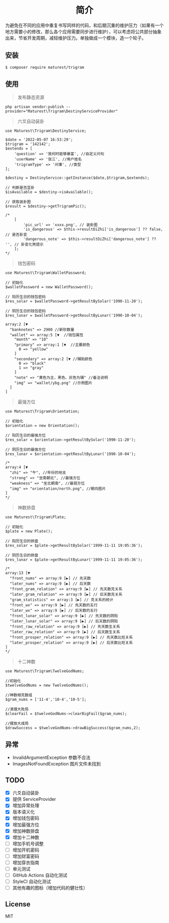 <h1 align="center"> 简介 </h1>

为避免在不同的应用中重复书写同样的代码，和后期沉重的维护压力（如果有一个地方需要小的修改，那么各个应用需要同步进行维护），可以考虑将公共部分抽象出来，节省开发周期，减轻维护压力。单独做成一个模块，造一个轮子。


## 安装

```shell
$ composer require maturest/trigram
```

## 使用

> 发布静态资源

```
php artisan vendor:publish --provider="Maturest\Trigram\DestinyServiceProvider"
```

> 六爻自动装卦

```
use Maturest\Trigram\DestinyService;

$date = '2022-05-07 16:53:29';
$trigram = '142142';
$extends = [
    'question' => '我何时能够暴富', //自定义问句
    'userName' => '张三', //用户姓名
    'trigramType' => '问事', //类型
];

$destiny = DestinyService::getInstance($date,$trigram,$extends);

// 判断是否显卦
$isAvailable = $destiny->isAvailable();

// 获取装卦图
$result = $destiny->getTrigramPic();

/*
    [
        'pic_url' => 'xxxx.png', // 装卦图
        'is_dangerous' => $this->resultDiZhi['is_dangerous'] ?? false, // 是否卦变
        'dangerous_note' => $this->resultDiZhi['dangerous_note'] ?? '', // 卦变化煞提示
    ];
*/

```

> 钱包密码

```
use Maturest\Trigram\WalletPassword;

// 初始化
$walletPassword = new WalletPassword();

// 阳历生日的钱包密码
$res_solar = $walletPassword->getResultBySolar('1990-11-20');

// 阴历生日的钱包密码
$res_lunar = $walletPassword->getResultByLunar('1990-10-04');

array:2 [▼
  "banknotes" => 2900 //新钞数量
  "wallet" => array:5 [▼  //钱包属性
    "month" => "10"
    "primary" => array:1 [▼  //主要颜色
      0 => "yellow"
    ]
    "secondary" => array:2 [▼ //辅助颜色
      0 => "black"
      1 => "gray"
    ]
    "note" => "黄色为主，黑色、灰色为辅" //备注说明
    "img" => "wallet/ybg.png" //示例图片
  ]
]
```

> 最强方位

```
use Maturest\Trigram\Orientation;

// 初始化
$orientation = new Orientation();

// 阳历生日的最强方位
$res_solar = $orientation->getResultBySolar('1990-11-20');

// 阴历生日的最强方位
$res_lunar = $orientation->getResultByLunar('1990-10-04');

/*
array:4 [▼
  "zhi" => "午", //年份的地支
  "strong" => "坐南朝北", //最强方位 
  "weakness" => "坐北朝南", //最弱方位
  "img" => "orientation/north.png", //朝向图片
]
*/
```

> 神数排盘

```
use Maturest\Trigram\Plate;

// 初始化
$plate = new Plate();

// 阳历生日的排盘
$res_solar = $plate->getResultBySolar('1999-11-11 19:05:36');

// 阴历生日的排盘
$res_lunar = $plate->getResultByLunar('1999-11-11 19:05:36');

/*
array:13 [▼
  "front_nums" => array:9 [▶] // 先天数
  "later_nums" => array:9 [▶] // 后天数
  "front_gram_relation" => array:9 [▶] // 先天数克关系
  "later_gram_relation" => array:9 [▶] // 后天数克关系
  "gram_statistics" => array:3 [▶] // 克关系的统计
  "front_wx" => array:9 [▶] // 先天数的五行
  "later_wx" => array:9 [▶] // 后天数的五行
  "front_lunar_solar" => array:9 [▶] // 先天数的阴阳
  "later_lunar_solar" => array:9 [▶] // 后天数的阴阳
  "front_raw_relation" => array:9 [▶] // 先天数生关系
  "later_raw_relation" => array:9 [▶] // 后天数生关系
  "front_prosper_relation" => array:9 [▶] // 先天数比旺关系
  "later_prosper_relation" => array:9 [▶] // 后天数比旺关系
]
*/

```

>十二神数

```
use Maturest\Trigram\TwelveGodNums;

//初始化
$twelveGodNums = new TwelveGodNums();

//神数相克数组
$gram_nums = ['11-4','10-4','10-5'];

//清理大败局
$clearFail = $twelveGodNums->clearBigFail($gram_nums);

//摆放大成局
$drawSuccess = $twelveGodNums->drawBigSuccess($gram_nums,2);

```


## 异常

- InvalidArgumentException 参数不合法
- ImagesNotFoundException 图片文件未找到


## TODO

- [x] 六爻自动装卦
- [x] 提供 ServiceProvider
- [x] 增加异常处理
- [x] 版本语义化
- [x] 增加钱包密码
- [x] 增加最强方位
- [x] 增加神数排盘
- [x] 增加十二神数
- [ ] 增加手机号调整
- [ ] 增加开机密码
- [ ] 增加财富密码
- [ ] 增加穿衣指南
- [ ] 单元测试
- [ ] GitHub Actions 自动化测试
- [ ] StyleCI 自动化测试
- [ ] 其他有趣的图标（增加代码的健壮性）

## License

MIT